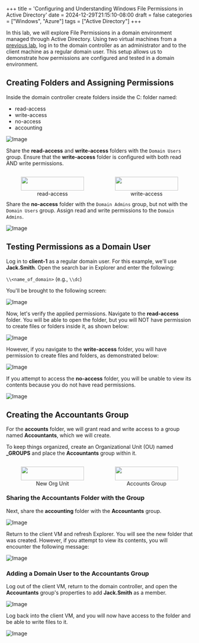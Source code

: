 +++
title = 'Configuring and Understanding Windows File Permissions in Active Directory'
date = 2024-12-29T21:15:10-08:00
draft = false
categories = ["Windows", "Azure"]
tags = ["Active Directory"]
+++

In this lab, we will explore File Permissions in a domain environment managed
through Active Directory. Using two virtual machines from a
[previous lab](../active-directory/1-installation/index.md), log in to the
domain controller as an administrator and to the client machine as a regular
domain user. This setup allows us to demonstrate how permissions are configured
and tested in a domain environment.

## Creating Folders and Assigning Permissions

Inside the domain controller create folders inside the C: folder named:

- read-access
- write-access
- no-access
- accounting

![Image](https://i.imgur.com/eeOWVSr.png "Folder Creations")

Share the **read-access** and **write-access** folders with the `Domain Users`
group. Ensure that the **write-access** folder is configured with both read AND
write permissions.

<div style="display: flex; justify-content: space-between; gap: 4px;">
  <figure style="width: 50%; text-align: center;">
    <img src="https://i.imgur.com/QysGyWn.png" style="width: 100%;" />
    <figcaption>read-access</figcaption>
  </figure>
  <figure style="width: 50%; text-align: center;">
    <img src="https://i.imgur.com/e0zZb8M.png" style="width: 100%;" />
    <figcaption>write-access</figcaption>
  </figure>
</div>

Share the **no-access** folder with the `Domain Admins` group, but not with the
`Domain Users` group. Assign read and write permissions to the `Domain Admins`.

![Image](https://i.imgur.com/Y4Ahoud.png "no-access sharing permissions")

## Testing Permissions as a Domain User

Log in to **client-1** as a regular domain user. For this example, we'll use
**Jack.Smith**. Open the search bar in Explorer and enter the following:

`\\<name_of_domain>` (e.g., `\\dc`)

You'll be brought to the following screen:

![Image](https://i.imgur.com/0Q5LYWn.png "Network Share From Client Side")

Now, let's verify the applied permissions. Navigate to the **read-access**
folder. You will be able to open the folder, but you will NOT have permission to
create files or folders inside it, as shown below:

![Image](https://i.imgur.com/GTUO5Gi.png "Write Permission Denied")

However, if you navigate to the **write-access** folder, you will have
permission to create files and folders, as demonstrated below:

![Image](https://i.imgur.com/DiQTFJU.png "Read and Write Permission")

If you attempt to access the **no-access** folder, you will be unable to view
its contents because you do not have read permissions.

![Image](https://i.imgur.com/jXeiMH4.png "No Read or Write Permission")

## Creating the Accountants Group

For the **accounts** folder, we will grant read and write access to a group
named **Accountants**, which we will create.

To keep things organized, create an Organizational Unit (OU) named **\_GROUPS**
and place the **Accountants** group within it.

<div style="display: flex; justify-content: space-between; gap: 4px;">
  <figure style="width: 50%; text-align: center;">
    <img src="https://i.imgur.com/JJMOaOD.png" style="width: 100%;" />
    <figcaption>New Org Unit</figcaption>
  </figure>
  <figure style="width: 50%; text-align: center;">
    <img src="https://i.imgur.com/D3e4mCc.png" style="width: 100%;" />
    <figcaption>Accounts Group</figcaption>
  </figure>
</div>

### Sharing the Accountants Folder with the Group

Next, share the **accounting** folder with the **Accountants** group.

![Image](https://i.imgur.com/5PBeuOy.png "Accounts Folder Sharing")

Return to the client VM and refresh Explorer. You will see the new folder that
was created. However, if you attempt to view its contents, you will encounter
the following message:

![Image](https://i.imgur.com/MTWyLON.png "Unable to Access Accounting Folder")

### Adding a Domain User to the Accountants Group

Log out of the client VM, return to the domain controller, and open the
**Accountants** group's properties to add **Jack.Smith** as a member.

![Image](https://i.imgur.com/LQpHY80.png "Add Jack Smith to Accountants Group")

Log back into the client VM, and you will now have access to the folder and be
able to write files to it.

![Image](https://i.imgur.com/TdpgiuK.png "Jack Smith is now Allowed")
